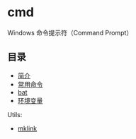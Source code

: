 # cmd

Windows 命令提示符（Command Prompt）

## 目录

- [简介](intro.md)
- [常用命令](commands.md)
- [bat](bat.md)
- [环境变量](env.md)

Utils:

- [mklink](utils/mklink.md)
